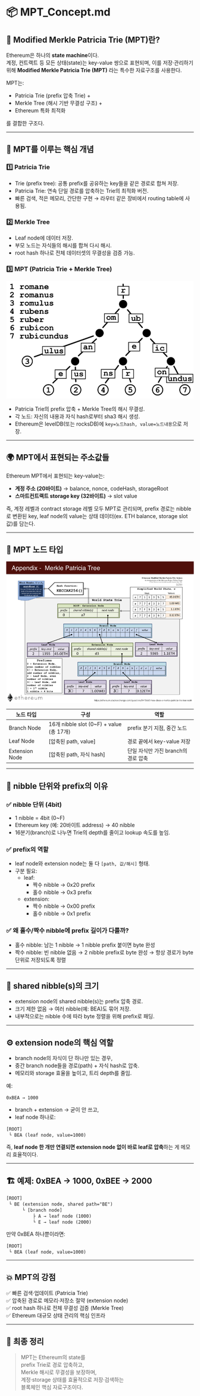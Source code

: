 # 📦 MPT_Concept.md

## 📌 Modified Merkle Patricia Trie (MPT)란?

Ethereum은 하나의 **state machine**이다.  
계정, 컨트랙트 등 모든 상태(state)는 key-value 쌍으로 표현되며, 이를 저장·관리하기 위해 **Modified Merkle Patricia Trie (MPT)** 라는 특수한 자료구조를 사용한다.

MPT는:

- Patricia Trie (prefix 압축 Trie) +
- Merkle Tree (해시 기반 무결성 구조) +
- Ethereum 특화 최적화

를 결합한 구조다.

---

## 🧩 MPT를 이루는 핵심 개념

### 1️⃣ Patricia Trie

- Trie (prefix tree): 공통 prefix를 공유하는 key들을 같은 경로로 합쳐 저장.
- Patricia Trie: 연속 단일 경로를 압축하는 Trie의 최적화 버전.
- 빠른 검색, 적은 메모리, 간단한 구현 → 라우터 같은 장비에서 routing table에 사용됨.

### 2️⃣ Merkle Tree

- Leaf node에 데이터 저장.
- 부모 노드는 자식들의 해시를 합쳐 다시 해시.
- root hash 하나로 전체 데이터셋의 무결성을 검증 가능.

### 3️⃣ MPT (Patricia Trie + Merkle Tree)

![alt text](<Merkle Partricia Tree_Instruction.png>)

- Patricia Trie의 prefix 압축 + Merkle Tree의 해시 무결성.
- 각 노드: 자신의 내용과 자식 hash로부터 sha3 해시 생성.
- Ethereum은 levelDB(또는 rocksDB)에 `key=노드hash, value=노드내용`으로 저장.

---

## 🌍 MPT에서 표현되는 주소값들

Ethereum MPT에서 표현되는 key-value는:

- **계정 주소 (20바이트)** → balance, nonce, codeHash, storageRoot
- **스마트컨트랙트 storage key (32바이트)** → slot value

즉, 계정 레벨과 contract storage 레벨 모두 MPT로 관리되며,
prefix 경로는 nibble로 변환된 key, leaf node의 value는 상태 데이터(ex. ETH balance, storage slot 값)를 담는다.

---

## 🌳 MPT 노드 타입

![alt text](<Merkle Partricia Tree.png>)

| 노드 타입      | 구성                                     | 역할                                |
| -------------- | ---------------------------------------- | ----------------------------------- |
| Branch Node    | 16개 nibble slot (0~F) + value (총 17개) | prefix 분기 지점, 중간 노드         |
| Leaf Node      | [압축된 path, value]                     | 경로 끝에서 key-value 저장          |
| Extension Node | [압축된 path, 자식 hash]                 | 단일 자식만 가진 branch의 경로 압축 |

---

## 🔑 nibble 단위와 prefix의 이유

### ✅ nibble 단위 (4bit)

- 1 nibble = 4bit (0~F)
- Ethereum key (예: 20바이트 address) → 40 nibble
- 16분기(branch)로 나누면 Trie의 depth를 줄이고 lookup 속도를 높임.

### ✅ prefix의 역할

- leaf node와 extension node는 둘 다 `[path, 값/해시]` 형태.
- 구분 필요:
  - leaf:
    - 짝수 nibble → 0x20 prefix
    - 홀수 nibble → 0x3 prefix
  - extension:
    - 짝수 nibble → 0x00 prefix
    - 홀수 nibble → 0x1 prefix

### ✅ 왜 홀수/짝수 nibble에 prefix 길이가 다를까?

- 홀수 nibble: 남는 1 nibble → 1 nibble prefix 붙이면 byte 완성
- 짝수 nibble: 빈 nibble 없음 → 2 nibble prefix로 byte 완성
  → 항상 경로가 byte 단위로 저장되도록 정렬

---

## 📏 shared nibble(s)의 크기

- extension node의 shared nibble(s)는 prefix 압축 경로.
- 크기 제한 없음 → 여러 nibble(예: BEA)도 묶어 저장.
- 내부적으로는 nibble 수에 따라 byte 정렬을 위해 prefix로 패딩.

---

## ⚙️ extension node의 핵심 역할

- branch node의 자식이 단 하나만 있는 경우,
- 중간 branch node들을 경로(path) + 자식 hash로 압축.
- 메모리와 storage 효율을 높이고, 트리 depth를 줄임.

예:

```
0xBEA → 1000
```

- branch + extension → 굳이 안 쓰고,
- leaf node 하나로:

```
[ROOT]
 └ BEA (leaf node, value=1000)
```

즉, **leaf node 한 개만 연결되면 extension node 없이 바로 leaf로 압축**하는 게 메모리 효율적이다.

---

## 🏗️ 예제: 0xBEA → 1000, 0xBEE → 2000

```
[ROOT]
 └ BE (extension node, shared path="BE")
      └ [branch node]
          ├ A → leaf node (1000)
          └ E → leaf node (2000)
```

만약 0xBEA 하나뿐이라면:

```
[ROOT]
 └ BEA (leaf node, value=1000)
```

---

## 💥 MPT의 강점

✅ 빠른 검색·업데이트 (Patricia Trie)  
✅ 압축된 경로로 메모리·저장소 절약 (extension node)  
✅ root hash 하나로 전체 무결성 검증 (Merkle Tree)  
✅ Ethereum 대규모 상태 관리의 핵심 인프라

---

## 🌟 최종 정리

> MPT는 Ethereum의 state를  
> prefix Trie로 경로 압축하고,  
> Merkle 해시로 무결성을 보장하며,  
> 계정·storage 상태를 효율적으로 저장·검색하는  
> 블록체인 핵심 자료구조이다.
